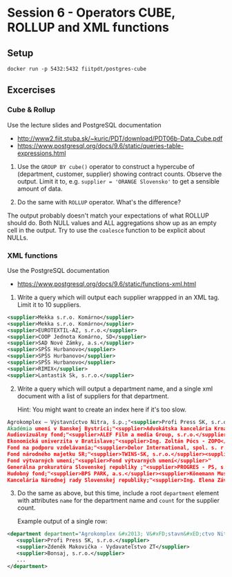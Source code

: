# Session 6 - Operators CUBE, ROLLUP and XML functions

## Setup

    docker run -p 5432:5432 fiitpdt/postgres-cube

## Excercises

### Cube & Rollup

Use the lecture slides and PostgreSQL documentation

- http://www2.fiit.stuba.sk/~kuric/PDT/download/PDT06b-Data_Cube.pdf
- https://www.postgresql.org/docs/9.6/static/queries-table-expressions.html

1. Use the `GROUP BY cube()` operator to construct a hypercube of (department,
   customer, supplier) showing contract counts. Observe the output. Limit it
   to, e.g. `supplier = 'ORANGE Slovensko'` to get a sensible amount of data.

2. Do the same with `ROLLUP` operator. What's the difference?

  The output probably doesn't match your expectations of what ROLLUP should do.
  Both NULL values and ALL aggregations show up as an empty cell in the output.
  Try to use the `coalesce` function to be explicit about NULLs.

### XML functions

Use the PostgreSQL documentation

- https://www.postgresql.org/docs/9.6/static/functions-xml.html

1. Write a query which will output each supplier wrappped in an XML tag. Limit
   it to 10 suppliers.


````xml
<supplier>Mekka s.r.o. Komárno</supplier>
<supplier>Mekka s.r.o. Komárno</supplier>
<supplier>EUROTEXTIL-AZ, s.r.o.</supplier>
<supplier>COOP Jednota Komárno, SD</supplier>
<supplier>SAD Nové Zámky, a.s.</supplier>
<supplier>SPŠS Hurbanovo</supplier>
<supplier>SPŠS Hurbanovo</supplier>
<supplier>SPŠS Hurbanovo</supplier>
<supplier>RIMIX</supplier>
<supplier>Lantastik Sk, s.r.o.</supplier>
````

2. Write a query which will output a department name, and a single xml document
   with a list of suppliers for that department.

   Hint: You might want to create an index here if it's too slow.

````xml
Agrokomplex – Výstavníctvo Nitra, š.p.;"<supplier>Profi Press SK, s.r.o.</supplier><supplier>Zdeněk Makovička - Vydavateľstvo ZT</supplier><supplier>Bonsaj, s.r.o.</supplier><supplier>SLOVRESTAV, spol. s r.o.</supplier><supplier>Anton Foldoši</supplier><supplier>Ľuboš Major - LUMA</supplier><sup (...)"
Akadémia umení v Banskej Bystrici;"<supplier>Advokátska kancelária Krnáč, s.r.o.</supplier><supplier>Gamo, a.s.</supplier><supplier>GAMO, a.s.</supplier><supplier>GAMO, a.s.</supplier><supplier>Igor Meluzin, akad.mal.</supplier><supplier>GAMO, a.s.</supplier><supplier>GAMO, a.s.</supplier>< (...)"
Audiovizuálny fond;"<supplier>ALEF Film a media Group, s.r.o.</supplier><supplier>Asociácia slovenských filmových klubov</supplier><supplier>Občianske združenie atelier.doc</supplier><supplier>Asociácia slovenských filmových klubov</supplier><supplier>ARTILERIA, s.r.o.</suppl (...)"
Ekonomická univerzita v Bratislave;"<supplier>Ing. Zoltán Pócs - ZOPO</supplier><supplier>DEMIFOOD spol. s r.o., Nové Mesto nad Váhom</supplier><supplier>DEMIFOOD spol. s r.o., Nové Mesto nad Váhom</supplier><supplier>MABONEX Slovakia, spol. s r.o.</supplier><supplier>MABONEX Slovakia, spol. (...)"
Fond na podporu vzdelávania;"<supplier>Delor International, spol. s. r.o., organizačná zložka</supplier><supplier>Martin Talanda – NETSYS</supplier><supplier>AENEA Legal, s.r.o.</supplier><supplier>Slovenská sporiteľňa, a.s.</supplier><supplier>Slovenská sporiteľňa, a.s.</supplier><su (...)"
Fond národného majetku SR;"<supplier>TWINS-SK, s.r.o.</supplier><supplier>Bučina Zvolen, a.s.</supplier><supplier>Bučina Zvolen, a.s.</supplier><supplier>Ing. Katarína Tothová</supplier><supplier>Ing. Branislav Bačík</supplier><supplier>Ing. Rudolf Šamaj</supplier><supplier>Kubus Pr (...)"
Fond výtvarných umení;"<supplier>Fond výtvarných umení</supplier>"
Generálna prokuratúra Slovenskej republiky ;"<supplier>PROGRES - PS, s.r.o.</supplier><supplier>Orange Slovensko, a.s.</supplier><supplier>Orange Slovensko, a.s.</supplier><supplier>Práčovňa Ivka</supplier><supplier>Generálna prokuratúra Slovenskej republiky</supplier><supplier>STORIN, spol. s r.o.</ (...)"
Hudobný fond;"<supplier>BPS PARK, a.s.</supplier><supplier>Könemann Music Budapest, Hungary</supplier><supplier>NADÁCIA JÁNA CIKKERA</supplier><supplier>autor</supplier><supplier>Ad Una Corda, o.z.</supplier><supplier>Akadémia umení v Banskej Bystrici</supplier><supplie (...)"
Kancelária Národnej rady Slovenskej republiky;"<supplier>Ing. Elena Závacká</supplier><supplier>Odborová organizácia pri Kancelárii Národnej rady Slovenskej republiky</supplier><supplier>PhDr. Margaréta Cehláriková</supplier><supplier>MPS, s.r.o.</supplier><supplier>JUDr. Jozef Vozár, CSc.</supplier><s (...)"
````

3. Do the same as above, but this time, include a root `department` element
   with attributes `name` for the department name and `count` for the supplier
   count.

   Example output of a single row:

````xml
<department department="Agrokomplex &#x2013; V&#xFD;stavn&#xED;ctvo Nitra, &#x161;.p." count="1157">
   <supplier>Profi Press SK, s.r.o.</supplier>
   <supplier>Zdeněk Makovička - Vydavateľstvo ZT</supplier>
   <supplier>Bonsaj, s.r.o.</supplier>
   ...
</department>
````
